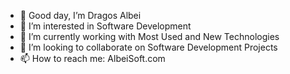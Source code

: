 - 👋 Good day, I’m Dragos Albei
- 👀 I’m interested in Software Development
- 🌱 I’m currently working with Most Used and New Technologies
- 💞️ I’m looking to collaborate on Software Development Projects
- 📫 How to reach me: AlbeiSoft.com

<!---
albeisoft/albeisoft is a ✨ special ✨ repository because its `README.md` (this file) appears on your GitHub profile.
You can click the Preview link to take a look at your changes.
--->
